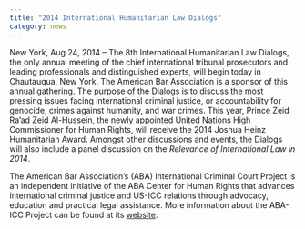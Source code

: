 ```yaml
---
title: "2014 International Humanitarian Law Dialogs"
category: news
---
```

New York, Aug 24, 2014 – The 8th International Humanitarian Law Dialogs, the only annual meeting of the chief international tribunal prosecutors and leading professionals and distinguished experts, will begin today in Chautauqua, New York. The American Bar Association is a sponsor of this annual gathering. The purpose of the Dialogs is to discuss the most pressing issues facing international criminal justice, or accountability for genocide, crimes against humanity, and war crimes. This year, Prince Zeid Ra’ad Zeid Al-Hussein, the newly appointed United Nations High Commissioner for Human Rights, will receive the 2014 Joshua Heinz Humanitarian Award. Amongst other discussions and events, the Dialogs will also include a panel discussion on the *Relevance of International Law in 2014*.

The American Bar Association’s (ABA) International Criminal Court Project is an independent initiative of the ABA Center for Human Rights that advances international criminal justice and US-ICC relations through advocacy, education and practical legal assistance. More information about the ABA-ICC Project can be found at its [website](https://www.aba-icc.org/). 
